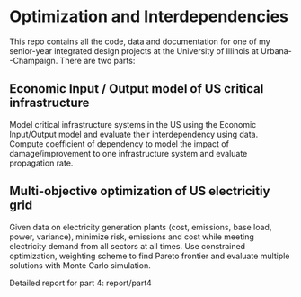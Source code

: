 # Optimization and Interdependencies

This repo contains all the code, data and documentation for one of my senior-year integrated design projects at the University of Illinois at Urbana--Champaign. There are two parts: 

## Economic Input / Output model of US critical infrastructure

Model critical infrastructure systems in the US using the Economic Input/Output model and evaluate their interdependency using data. 
Compute coefficient of dependency to model the impact of damage/improvement to one infrastructure system and evaluate propagation rate. 

## Multi-objective optimization of US electricitiy grid

Given data on electricity generation plants (cost, emissions, base load, power, variance), minimize risk, emissions and cost while meeting electricity demand from all sectors at all times.
Use constrained optimization, weighting scheme to find Pareto frontier and evaluate multiple solutions with Monte Carlo simulation.

Detailed report for part 4: report/part4
